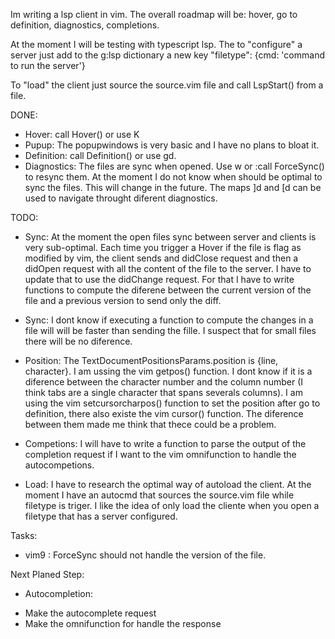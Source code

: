 Im writing a lsp client in vim. The overall roadmap will be: hover, go to definition, diagnostics, completions.

At the moment I will be testing with typescript lsp. The to "configure" a server just add to the g:lsp dictionary a new key "filetype": {cmd: 'command to run the server'}

To "load" the client just source the source.vim file and call LspStart() from a file. 


DONE: 
- Hover: call Hover() or use K
- Pupup: The popupwindows is very basic and I have no plans to bloat it.
- Definition: call Definition() or use gd.
- Diagnostics: The files are sync when opened. Use <space>w or :call ForceSync() to resync them.
  At the moment I do not know when should be optimal to sync the files. This will change in the future.
  The maps ]d and [d can be used to navigate throught diferent diagnostics.

TODO:
- Sync: At the moment the open files sync between server and clients is very sub-optimal. 
  Each time you trigger a Hover if the file is flag as modified by vim, the client sends
  and didClose request and then a didOpen request with all the content of the file to the
  server. I have to update that to use the didChange request. For that I have to write functions
  to compute the diferene between the current version of the file and a previous version to
  send only the diff.

- Sync: I dont know if executing a function to compute the changes in a file will will be faster than
  sending the fille. I suspect that for small files there will be no diference. 

- Position: The TextDocumentPositionsParams.position is {line, character}. I am ussing the vim  getpos()
  function. I dont know if it is a diference between the character number and the column number (I think 
  tabs are a single character that spans severals columns). I am using the vim  setcursorcharpos() function
  to set the position after go to definition, there also existe the vim cursor() function. The diference
  between them made me think that thece could be a problem.


- Competions: I will have to write a function to parse the output of the completion request if I want 
  to the vim omnifunction to handle the autocompetions.

- Load: I have to research the optimal way of autoload the client. At the moment I have an autocmd
  that sources the source.vim file while filetype is triger. I like the idea of only load the cliente
  when you open a filetype that has a server configured. 

Tasks:
- vim9 : ForceSync should  not handle the version of the file. 

Next Planed Step:
- Autocompletion:
* Make the autocomplete request
* Make the omnifunction for handle the response


